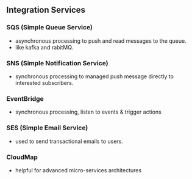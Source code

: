 ## Integration Services

### SQS (Simple Queue Service)
  - asynchronous processing to push and read messages to the queue.
  - like kafka and rabitMQ.

### SNS (Simple Notification Service)
  - synchronous processing to managed push message directly to interested subscribers.

### EventBridge
  - synchronous processing, listen to events & trigger actions

### SES (Simple Email Service)
  - used to send transactional emails to users.

### CloudMap
  - helpful for advanced micro-services architectures

